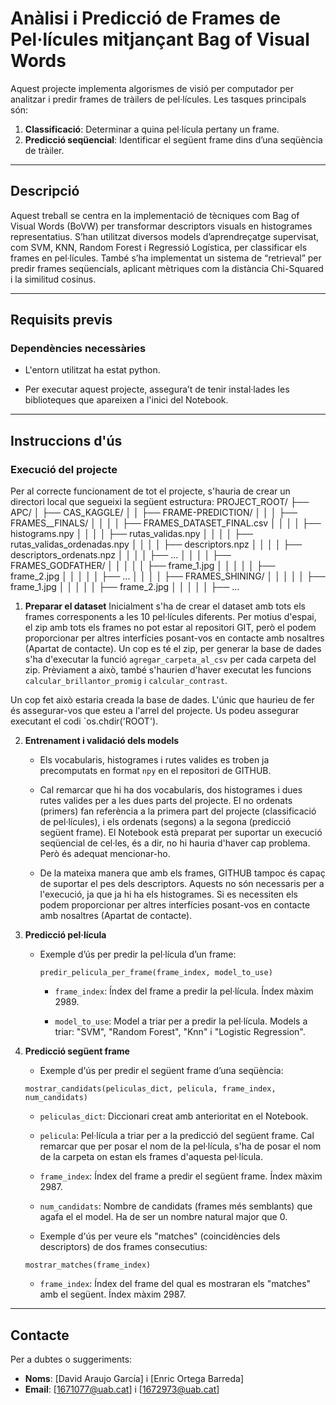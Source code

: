 # Anàlisi i Predicció de Frames de Pel·lícules mitjançant Bag of Visual Words

Aquest projecte implementa algorismes de visió per computador per analitzar i predir frames de tràilers de pel·lícules. Les tasques principals són:

1. **Classificació**: Determinar a quina pel·lícula pertany un frame.
2. **Predicció seqüencial**: Identificar el següent frame dins d’una seqüència de tràiler.

---

## **Descripció**

Aquest treball se centra en la implementació de tècniques com Bag of Visual Words (BoVW) per transformar descriptors visuals en histogrames representatius. S’han utilitzat diversos models d’aprendreçatge supervisat, com SVM, KNN, Random Forest i Regressió Logística, per classificar els frames en pel·lícules. També s’ha implementat un sistema de “retrieval” per predir frames seqüencials, aplicant mètriques com la distància Chi-Squared i la similitud cosinus.

---

## **Requisits previs**

### **Dependències necessàries**

* L'entorn utilitzat ha estat python. 

* Per executar aquest projecte, assegura’t de tenir instal·lades les biblioteques que apareixen a l'inici del Notebook.

---

## **Instruccions d'ús**

### **Execució del projecte**

Per al correcte funcionament de tot el projecte, s'hauria de crear un directori local que segueixi la següent estructura:
PROJECT_ROOT/
├── APC/
│   ├── CAS_KAGGLE/
│   │   ├── FRAME-PREDICTION/
│   │   │   ├── FRAMES__FINALS/
│   │   │   │   ├── FRAMES_DATASET_FINAL.csv
│   │   │   │   ├── histograms.npy
│   │   │   │   ├── rutas_validas.npy
│   │   │   │   ├── rutas_validas_ordenadas.npy
│   │   │   │   ├── descriptors.npz
│   │   │   │   ├── descriptors_ordenats.npz
│   │   │   │   ├── ...
│   │   │   │   ├── FRAMES_GODFATHER/
│   │   │   │   │   ├── frame_1.jpg
│   │   │   │   │   ├── frame_2.jpg
│   │   │   │   │   ├── ...
│   │   │   │   ├── FRAMES_SHINING/
│   │   │   │   │   ├── frame_1.jpg
│   │   │   │   │   ├── frame_2.jpg
│   │   │   │   │   ├── ...

1. **Preparar el dataset**
Inicialment s'ha de crear el dataset amb tots els frames corresponents a les 10 pel·lícules diferents. Per motius d'espai, el zip amb tots els frames no pot estar al repositori GIT, però el podem proporcionar per altres interfícies posant-vos en contacte amb nosaltres (Apartat de contacte). Un cop es té el zip, per generar la base de dades s'ha d'executar la funció `agregar_carpeta_al_csv` per cada carpeta del zip. Prèviament a això, també s'haurien d'haver executat les funcions `calcular_brillantor_promig` i `calcular_contrast`.  

Un cop fet això estaria creada la base de dades. L'únic que haurieu de fer és assegurar-vos que esteu a l'arrel del projecte. Us podeu assegurar executant el codi `os.chdir('ROOT').

2. **Entrenament i validació dels models**

   - Els vocabularis, histogrames i rutes valides es troben ja precomputats en format `npy` en el repositori de GITHUB.

   - Cal remarcar que hi ha dos vocabularis, dos histogrames i dues rutes valides per a les dues parts del projecte. El no ordenats (primers) fan referència a la primera part del projecte (classificació de pel·lícules), i els ordenats (segons) a la segona (predicció següent frame). El Notebook està preparat per suportar un execució seqüencial de cel·les, és a dir, no hi hauria d'haver cap problema. Però és adequat mencionar-ho.

   - De la mateixa manera que amb els frames, GITHUB tampoc és capaç de suportar el pes dels descriptors. Aquests no són necessaris per a l'execució, ja que ja hi ha els histogrames. Si es necessiten els podem proporcionar per altres interfícies posant-vos en contacte amb nosaltres (Apartat de contacte). 



3. **Predicció pel·lícula**

   - Exemple d’ús per predir la pel·lícula d’un frame:

     `predir_pelicula_per_frame(frame_index, model_to_use)`

     * `frame_index`: Índex del frame a predir la pel·lícula. Índex màxim 2989. 

     * `model_to_use`: Model a triar per a predir la pel·lícula. Models a triar: "SVM", "Random Forest", "Knn" i "Logistic Regression".  
     

4. **Predicció següent frame**

   - Exemple d'ús per predir el següent frame d’una seqüència:

   `mostrar_candidats(peliculas_dict, pelicula, frame_index, num_candidats)`

     * `peliculas_dict`: Diccionari creat amb anterioritat en el Notebook. 

     * `pelicula`: Pel·lícula a triar per a la predicció del següent frame. Cal remarcar que per posar el nom de la pel·lícula, s'ha de posar el nom de la carpeta on estan els frames d'aquesta pel·lícula. 

     * `frame_index`: Índex del frame a predir el següent frame. Índex màxim 2987. 

     * `num_candidats`: Nombre de candidats (frames més semblants) que agafa el el model. Ha de ser un nombre natural major que 0.     
     
    - Exemple d'ús per veure els "matches" (coincidències dels descriptors) de dos frames consecutius:

    `mostrar_matches(frame_index)`

    * `frame_index`: Índex del frame del qual es mostraran els "matches" amb el següent. Índex màxim 2987.
    
---


## **Contacte**

Per a dubtes o suggeriments:
- **Noms**: [David Araujo García] i [Enric Ortega Barreda]
- **Email**: [1671077@uab.cat] i [1672973@uab.cat]
